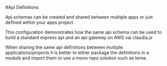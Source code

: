 #Api Definitions

Api schemas can be created and shared between multiple apps or just defined within 
your apps project.

This configuration demonstrates how the same api schema can be used to build a 
standard express api and an api gateway on AWS vai claudia.js

When sharing the same api definitions between multiple applications/projects it 
is better to either package the definitions in a module and import them or use
a mono repo solution such as lerna.
